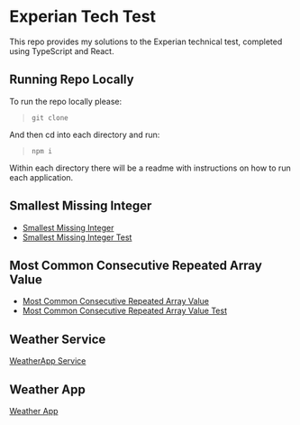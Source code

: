 # Experian Tech Test

This repo provides my solutions to the Experian technical test, completed using TypeScript and React.

## Running Repo Locally

To run the repo locally please:

> `git clone `

And then cd into each directory and run:

> `npm i`

Within each directory there will be a readme with instructions on how to run each application.

## Smallest Missing Integer

- [Smallest Missing Integer](https://github.com/ASproson/experian/blob/main/backend/src/smallestMissingInteger.ts)
- [Smallest Missing Integer Test](https://github.com/ASproson/experian/blob/main/backend/src/__tests__/smallestMissingInteger.test.ts)

## Most Common Consecutive Repeated Array Value

- [Most Common Consecutive Repeated Array Value](https://github.com/ASproson/experian/blob/main/backend/src/mostCommonRepeatedArrayValue.ts)
- [Most Common Consecutive Repeated Array Value Test](https://github.com/ASproson/experian/blob/main/backend/src/__tests__/mostCommonRepeatedArray.test.ts)

## Weather Service

[WeatherApp Service](https://github.com/ASproson/experian/blob/main/backend/src/services/weatherService.ts)

## Weather App

[Weather App](https://github.com/ASproson/experian/tree/main/frontend/src)
